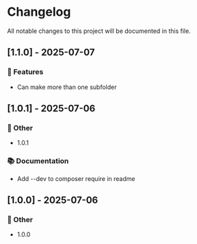 # Changelog

All notable changes to this project will be documented in this file.

## [1.1.0] - 2025-07-07

### 🚀 Features

- Can make more than one subfolder

## [1.0.1] - 2025-07-06

### 💼 Other

- 1.0.1

### 📚 Documentation

- Add --dev to composer require in readme

## [1.0.0] - 2025-07-06

### 💼 Other

- 1.0.0

